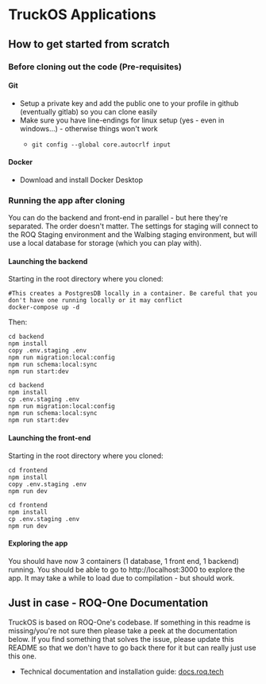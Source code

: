 # TruckOS Applications

## How to get started from scratch

### Before cloning out the code (Pre-requisites)

#### Git

- Setup a private key and add the public one to your profile in github (eventually gitlab) so you can clone easily
- Make sure you have line-endings for linux setup (yes - even in windows...) - otherwise things won't work
  - ```shell
    git config --global core.autocrlf input
    ```

#### Docker

- Download and install Docker Desktop

### Running the app after cloning

You can do the backend and front-end in parallel - but here they're separated. The order doesn't matter.
The settings for staging will connect to the ROQ Staging environment and the Walbing staging environment, but will use a local
database for storage (which you can play with).

#### Launching the backend

Starting in the root directory where you cloned:

```shell
#This creates a PostgresDB locally in a container. Be careful that you don't have one running locally or it may conflict
docker-compose up -d
```

Then:

```shell Windows
cd backend
npm install
copy .env.staging .env
npm run migration:local:config
npm run schema:local:sync
npm run start:dev
```

```shell Unix
cd backend
npm install
cp .env.staging .env
npm run migration:local:config
npm run schema:local:sync
npm run start:dev
```

#### Launching the front-end

Starting in the root directory where you cloned:

```shell Windows
cd frontend
npm install
copy .env.staging .env
npm run dev
```

```shell Unix
cd frontend
npm install
cp .env.staging .env
npm run dev
```

#### Exploring the app

You should have now 3 containers (1 database, 1 front end, 1 backend) running. You should be able to go to
http://localhost:3000 to explore the app. It may take a while to load due to compilation - but should work.

## Just in case - ROQ-One Documentation

TruckOS is based on ROQ-One's codebase. If something in this readme is missing/you're not sure
then please take a peek at the documentation below. If you find something that solves the issue,
please update this README so that we don't have to go back there for it but can really just use this one.

- Technical documentation and installation guide: [docs.roq.tech](https://docs.roq.tech/)
